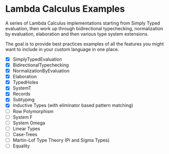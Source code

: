 # Lambda Calculus Examples

A series of Lambda Calculus implementations starting from Simply Typed
evaluation, then work up through bidirectional typechecking,
normalization by evaluation, elaboration and then various type system
extensions.

The goal is to provide best practices examples of all the features you
might want to include in your custom language in one place.

- [X] SimplyTypedEvaluation
- [X] BidirectionalTypechecking
- [X] NormalizationByEvaluation
- [X] Elaboration
- [X] TypedHoles
- [X] SystemT
- [X] Records
- [X] Subtyping
- [X] Inductive Types (with eliminator based pattern matching)
- [ ] Row Polymorphism
- [ ] System F
- [ ] System Omega
- [ ] Linear Types
- [ ] Case-Trees
- [ ] Martin-Lof Type Theory (Pi and Sigma Types)
- [ ] Equality
